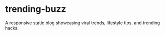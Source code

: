 # trending-buzz
A responsive static blog showcasing viral trends, lifestyle tips, and trending hacks.
